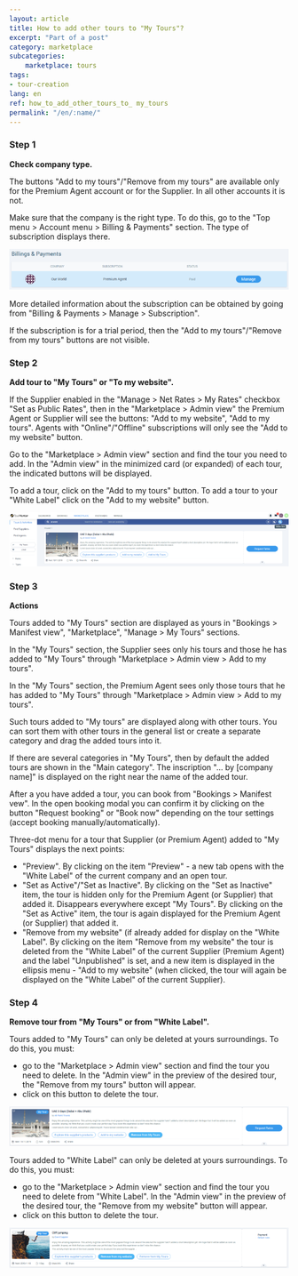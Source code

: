 ```yaml
---
layout: article
title: How to add other tours to "My Tours"?
excerpt: "Part of a post"
category: marketplace
subcategories:
    marketplace: tours
tags:
- tour-creation
lang: en
ref: how_to_add_other_tours_to_ my_tours
permalink: "/en/:name/"
---
```


### **Step 1**

**Check company type.**

The buttons "Add to my tours"/"Remove from my tours" are available only for the Premium Agent account or for the Supplier. In all other accounts it is not.

Make sure that the company is the right type. To do this, go to the "Top menu > Account menu > Billing & Payments" section. The type of subscription displays there.

![Company type](/assets/images/how_to_add_other_tours_to_my_tours1.png) 

More detailed information about the subscription can be obtained by going from "Billing & Payments > Manage > Subscription".

If the subscription is for a trial period, then the "Add to my tours"/"Remove from my tours" buttons are not visible.

### **Step 2**

**Add tour to "My Tours" or "To my website".**

If the Supplier enabled in the "Manage > Net Rates > My Rates" checkbox "Set as Public Rates", then in the "Marketplace > Admin view" the Premium Agent or Supplier will see the buttons: "Add to my website", "Add to my tours". Agents with "Online"/"Offline" subscriptions will only see the "Add to my website" button.

Go to the "Marketplace > Admin view" section and find the tour you need to add. In the "Admin view" in the minimized card (or expanded) of each tour, the indicated buttons will be displayed.

To add a tour, click on the "Add to my tours" button. To add a tour to your "White Label" click on the "Add to my website" button.

![Company type](/assets/images/how_to_add_other_tours_to_my_tours2.png) 

### **Step 3**

**Actions**

Tours added to "My Tours" section are displayed as yours in "Bookings > Manifest view", "Marketplace", "Manage > My Tours" sections.

In the "My Tours" section, the Supplier sees only his tours and those he has added to "My Tours" through "Marketplace > Admin view > Add to my tours".

In the "My Tours" section, the Premium Agent sees only those tours that he has added to "My Tours" through "Marketplace > Admin view > Add to my tours".

Such tours added to "My tours" are displayed along with other tours. You can sort them with other tours in the general list or create a separate category and drag the added tours into it.

If there are several categories in "My Tours", then by default the added tours are shown in the "Main category". The inscription "... by [company name]" is displayed on the right near the name of the added tour.

After a you have added a tour, you can book from "Bookings > Manifest vew". In the open booking modal you can confirm it by clicking on the button "Request booking" or "Book now" depending on the tour settings (accept booking manually/automatically).

Three-dot menu for a tour that Supplier (or Premium Agent) added to "My Tours" displays the next points:
- "Preview". By clicking on the item "Preview" - a new tab opens with the "White Label" of the current company and an open tour.
- "Set as Active"/"Set as Inactive". By clicking on the "Set as Inactive" item, the tour is hidden only for the Premium Agent (or Supplier) that added it. Disappears everywhere except "My Tours". By clicking on the "Set as Active" item, the tour is again displayed for the Premium Agent (or Supplier) that added it.
- "Remove from my website" (if already added for display on the "White Label". By clicking on the item "Remove from my website" the tour is deleted from the "White Label" of the current Supplier (Premium Agent) and the label "Unpublished" is set, and a new item is displayed in the ellipsis menu - "Add to my website" (when clicked, the tour will again be displayed on the "White Label" of the current Supplier).

### **Step 4**

**Remove tour from "My Tours" or from "White Label".**

Tours added to "My Tours" can only be deleted at yours surroundings. To do this, you must:
- go to the "Marketplace > Admin view" section and find the tour you need to delete. In the "Admin view" in the preview of the desired tour, the "Remove from my tours" button will appear.
- click on this button to delete the tour.

![Company type](/assets/images/how_to_add_other_tours_to_my_tours3.png) 

Tours added to "White Label" can only be deleted at yours surroundings. To do this, you must:
- go to the "Marketplace > Admin view" section and find the tour you need to delete from "White Label". In the "Admin view" in the preview of the desired tour, the "Remove from my website" button will appear.
- click on this button to delete the tour.

![Company type](/assets/images/how_to_add_other_tours_to_my_tours4.png) 
